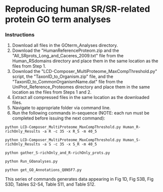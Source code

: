 # Reproducing human SR/SR-related protein GO term analyses

### Instructions
1. Download all files in the GOterm_Analyses directory.
2. Download the "HumanReferenceProteom.zip and the "All_SRprots_Long_and_Caceres_2009.txt" file from the Human_RSdomains directory and place them in the same location as the files from Step 1.
3. Download the "LCD-Composer_MultiProteome_MaxCompThreshold.py" script, the "TaxonID_to_Organism.zip" file, and the "TaxonID_to_CommonOrganismName.dat" file from the UniProt_Reference_Proteomes directory and place them in the same location as the files from Steps 1 and 2.
4. Extract all compressed files in the same location as the downloaded files.
5. Navigate to appropriate folder via command line.
6. Run the following commands in-sequence (NOTE: each run must be completed before issuing the next command):

```
python LCD-Composer_MultiProteome_MaxCompThreshold.py Human_R-richOnly_Results -a R -c 35 -x R_S -m 40_5
```

```
python LCD-Composer_MultiProteome_MaxCompThreshold.py Human_S-richOnly_Results -a S -c 35 -x S_R -m 40_5
```

```
python gather_S-richOnly_and_R-richOnly_prots.py
```

```    
python Run_GOanalyses.py
```

```    
python get_GO_Annotations_Q8N5F7.py
```

This series of commands generates data appearing in Fig 1D, Fig S3B, Fig S3D, Tables S2-S4, Table S11, and Table S12.
